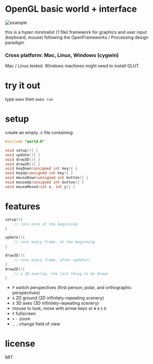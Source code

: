 # OpenGL basic world + interface

![example](https://66.media.tumblr.com/a54164176d27d4c5d888c5ee58f52318/tumblr_odgrd3iDGu1vfq168o1_500.gif)

this is a hyper minimalist (1 file) framework for graphics and user input (keyboard, mouse) following the OpenFrameworks / Processing design paradigm

### Cross platform: Mac, Linux, Windows (cygwin)

Mac / Linux tested. Windows machines might need to install GLUT.

# try it out
type `make` then `make run`

# setup

create an empty .c file containing:

```c
#include "world.h"

void setup(){ }
void update(){ }
void draw3D(){ }
void draw2D(){ }
void keyDown(unsigned int key){ }
void keyUp(unsigned int key){ }
void mouseDown(unsigned int button){ }
void mouseUp(unsigned int button){ }
void mouseMoved(int x, int y){ }
```

# features

```c
setup(){
	// runs once at the beginning
}
```

```c
update(){
	// runs every frame, at the beginning
}
```

```c
draw3D(){
	// runs every frame, after update()
}
draw2D(){
	// a 2D overlay, the last thing to be drawn
}
```

* `P` switch perspectives (first person, polar, and orthographic perspectives)
* `G` 2D ground (2D infinitely-repeating scenery)
* `X` 3D axes (3D infinitely-repeating scenery)
* mouse to look, move with arrow keys or `W` `A` `S` `D`
* `F` fullscreen
* `+` `-` zoom
* `,` `.` change field of view

# license
MIT